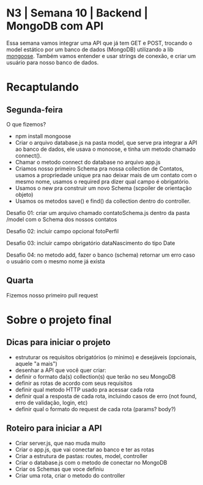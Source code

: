 # N3 | Semana 10 | Backend | MongoDB com API
Essa semana vamos integrar uma API que já tem GET e POST, trocando o model estático por um banco de dados (MongoDB) utilizando a lib [mongoose](https://mongoosejs.com/).
Também vamos entender e usar strings de conexão, e criar um usuário para nosso banco de dados.

# Recaptulando
## Segunda-feira
O que fizemos?
- npm install mongoose 
- Criar o arquivo database.js na pasta model, que serve pra integrar a API ao banco de dados, ele usava o monoose, e tinha  um metodo chamado connect().
- Chamar o metodo connect do database no arquivo app.js
- Criamos nosso primeiro Schema pra nossa collection de Contatos, usamos a propriedade unique pra nao deixar mais de um contato com o mesmo nome, usamos o required pra dizer qual campo é obrigatório.
- Usamos o new pra construir um novo Schema (scpoiler de orientação objeto)
- Usamos os metodos save() e find() da collection dentro do controller.

Desafio 01: criar um arquivo chamado contatoSchema.js dentro da pasta /model com o Schema dos nossos contatos

Desafio 02: incluir campo opcional fotoPerfil

Desafio 03: incluir campo obrigatório dataNascimento do tipo Date

Desafio 04: no metodo add, fazer o banco (schema) retornar um erro caso o usuário com o mesmo nome já exista

## Quarta
Fizemos nosso primeiro pull request


# Sobre o projeto final

## Dicas para iniciar o projeto
- estruturar os requisitos obrigatórios (o minimo) e desejáveis (opcionais, aquele "a mais")
- desenhar a API que você quer criar:
- definir o formato da(s) collection(s) que terão no seu MongoDB
- definir as rotas de acordo com seus requisitos
- definir qual metodo HTTP usado pra acessar cada rota
- definir qual a resposta de cada rota, incluindo casos de erro (not found, erro de validação, login, etc)
- definir qual o formato do request de cada rota (params? body?)

## Roteiro para iniciar a API
- Criar server.js, que nao muda muito
- Criar o app.js, que vai conectar ao banco e ter as rotas
- Criar a estrutura de pastas: routes, model, controller
- Criar o database.js com o metodo de conectar no MongoDB
- Criar os Schemas que voce definiu
- Criar uma rota, criar o metodo do controller
